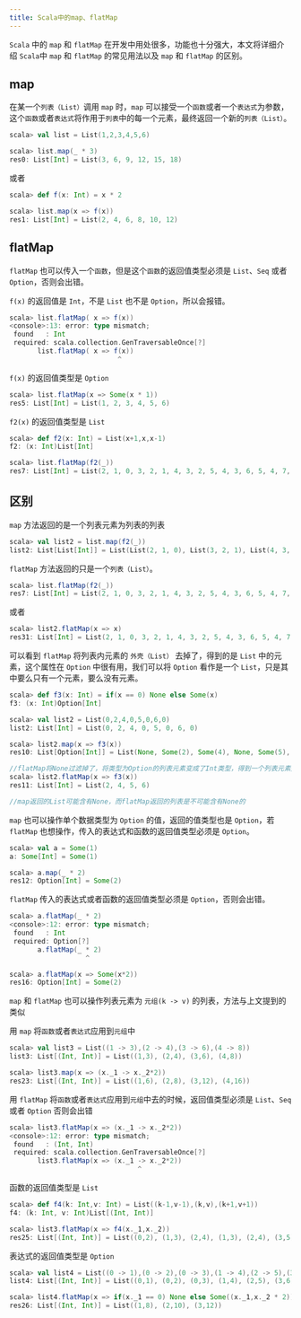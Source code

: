 ```yaml
---
title: Scala中的map、flatMap
---
```


`Scala` 中的 `map` 和 `flatMap` 在开发中用处很多，功能也十分强大，本文将详细介绍 `Scala`中 `map` 和 `flatMap` 的常见用法以及 `map` 和 `flatMap` 的区别。

## map

在某一个`列表（List）`调用 `map` 时，`map` 可以接受一个`函数`或者一个`表达式`为参数，这个`函数`或者`表达式`将作用于`列表`中的每一个元素，最终返回一个新的`列表（List）`。

```scala
scala> val list = List(1,2,3,4,5,6)

scala> list.map(_ * 3)
res0: List[Int] = List(3, 6, 9, 12, 15, 18)
```
或者

```scala
scala> def f(x: Int) = x * 2

scala> list.map(x => f(x))
res1: List[Int] = List(2, 4, 6, 8, 10, 12)
```

## flatMap

`flatMap` 也可以传入一个`函数`，但是这个`函数`的返回值类型必须是 `List`、`Seq` 或者 `Option`，否则会出错。

`f(x)` 的返回值是 `Int`，不是 `List` 也不是 `Option`，所以会报错。

```scala
scala> list.flatMap( x => f(x))
<console>:13: error: type mismatch;
 found   : Int
 required: scala.collection.GenTraversableOnce[?]
       list.flatMap( x => f(x))
                           ^
```

`f(x)` 的返回值类型是 `Option`

```scala
scala> list.flatMap(x => Some(x * 1))
res5: List[Int] = List(1, 2, 3, 4, 5, 6)
```

`f2(x)` 的返回值类型是 `List`

```scala
scala> def f2(x: Int) = List(x+1,x,x-1)
f2: (x: Int)List[Int]

scala> list.flatMap(f2(_))
res7: List[Int] = List(2, 1, 0, 3, 2, 1, 4, 3, 2, 5, 4, 3, 6, 5, 4, 7, 6, 5)
```

## 区别

`map` 方法返回的是一个列表元素为列表的列表

```scala
scala> val list2 = list.map(f2(_))
list2: List[List[Int]] = List(List(2, 1, 0), List(3, 2, 1), List(4, 3, 2), List(5, 4, 3), List(6, 5, 4), List(7, 6, 5))
```
`flatMap` 方法返回的只是一个`列表（List）`。

```scala
scala> list.flatMap(f2(_))
res7: List[Int] = List(2, 1, 0, 3, 2, 1, 4, 3, 2, 5, 4, 3, 6, 5, 4, 7, 6, 5)
```
或者

```scala
scala> list2.flatMap(x => x)
res31: List[Int] = List(2, 1, 0, 3, 2, 1, 4, 3, 2, 5, 4, 3, 6, 5, 4, 7, 6, 5)
```
可以看到 `flatMap` 将列表内元素的 `外壳（List）` 去掉了，得到的是 `List` 中的元素，这个属性在 `Option` 中很有用，我们可以将 `Option` 看作是一个 `List`，只是其中要么只有一个元素，要么没有元素。

```scala
scala> def f3(x: Int) = if(x == 0) None else Some(x)
f3: (x: Int)Option[Int]

scala> val list2 = List(0,2,4,0,5,0,6,0)
list2: List[Int] = List(0, 2, 4, 0, 5, 0, 6, 0)

scala> list2.map(x => f3(x))
res10: List[Option[Int]] = List(None, Some(2), Some(4), None, Some(5), None, Some(6), None)

//flatMap将None过滤掉了，将类型为Option的列表元素变成了Int类型，得到一个列表元素类型为Int的列表
scala> list2.flatMap(x => f3(x))
res11: List[Int] = List(2, 4, 5, 6)

//map返回的List可能含有None，而flatMap返回的列表是不可能含有None的
```

`map` 也可以操作单个数据类型为 `Option` 的值，返回的值类型也是 `Option`，若 `flatMap` 也想操作，传入的表达式和函数的返回值类型必须是 `Option`。

```scala
scala> val a = Some(1)
a: Some[Int] = Some(1)

scala> a.map(_ * 2)
res12: Option[Int] = Some(2)
```
`flatMap` 传入的表达式或者函数的返回值类型必须是 `Option`，否则会出错。

```scala
scala> a.flatMap(_ * 2)
<console>:12: error: type mismatch;
 found   : Int
 required: Option[?]
       a.flatMap(_ * 2)
                   ^

scala> a.flatMap(x => Some(x*2))
res16: Option[Int] = Some(2)
```
`map` 和 `flatMap` 也可以操作列表元素为 `元组(k -> v)` 的列表，方法与上文提到的类似

用 `map` 将`函数`或者`表达式`应用到`元组`中

```scala
scala> val list3 = List((1 -> 3),(2 -> 4),(3 -> 6),(4 -> 8))
list3: List[(Int, Int)] = List((1,3), (2,4), (3,6), (4,8))

scala> list3.map(x => (x._1 -> x._2*2))
res23: List[(Int, Int)] = List((1,6), (2,8), (3,12), (4,16))
```

用 `flatMap` 将`函数`或者`表达式`应用到`元组`中去的时候，返回值类型必须是 `List`、`Seq` 或者 `Option` 否则会出错

```scala
scala> list3.flatMap(x => (x._1 -> x._2*2))
<console>:12: error: type mismatch;
 found   : (Int, Int)
 required: scala.collection.GenTraversableOnce[?]
       list3.flatMap(x => (x._1 -> x._2*2))
                                ^
```
函数的返回值类型是 `List`

```scala
scala> def f4(k: Int,v: Int) = List((k-1,v-1),(k,v),(k+1,v+1))
f4: (k: Int, v: Int)List[(Int, Int)]

scala> list3.flatMap(x => f4(x._1,x._2))
res25: List[(Int, Int)] = List((0,2), (1,3), (2,4), (1,3), (2,4), (3,5), (2,5), (3,6), (4,7), (3,7), (4,8), (5,9))
```
表达式的返回值类型是 `Option`

```scala
scala> val list4 = List((0 -> 1),(0 -> 2),(0 -> 3),(1 -> 4),(2 -> 5),(3 -> 6))
list4: List[(Int, Int)] = List((0,1), (0,2), (0,3), (1,4), (2,5), (3,6))

scala> list4.flatMap(x => if(x._1 == 0) None else Some((x._1,x._2 * 2)))
res26: List[(Int, Int)] = List((1,8), (2,10), (3,12))
```
